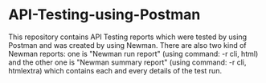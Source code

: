 # API-Testing-using-Postman
This repository contains API Testing reports which were tested by using Postman and was created by using Newman. There are also two kind of Newman reports: one is "Newman run report" (using command: -r cli, html) and the other one is "Newman summary report" (using command: -r cli, htmlextra) which contains each and every details of the test run.

